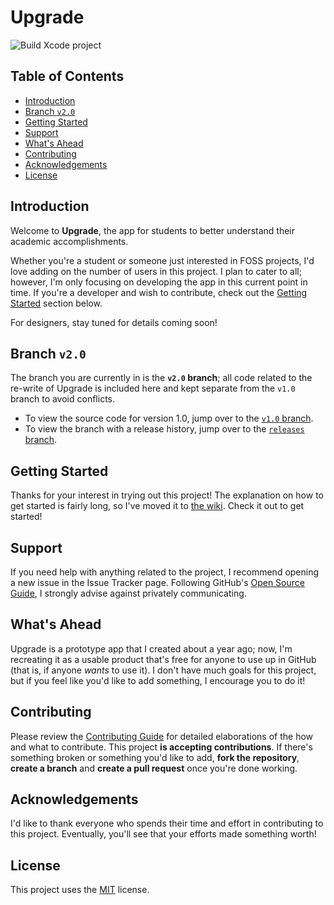 # Upgrade

![Build Xcode project](https://github.com/arashnrim/Upgrade/workflows/Build%20Xcode%20project/badge.svg)

## Table of Contents
- [Introduction](#introduction)
- [Branch `v2.0`](#branch-v2.0)
- [Getting Started](#getting-started)
- [Support](#support)
- [What's Ahead](#whats-ahead)
- [Contributing](#contributing)
- [Acknowledgements](#acknowledgements)
- [License](#license)

## Introduction
Welcome to **Upgrade**, the app for students to better understand their academic accomplishments.

Whether you're a student or someone just interested in FOSS projects, I'd love adding on the number of users in this project. I plan to cater to all; however, I'm only focusing on developing the app in this current point in time. If you're a developer and wish to contribute, check out the [Getting Started](#getting-started) section below.

For designers, stay tuned for details coming soon!

## Branch `v2.0`

The branch you are currently in is the **`v2.0` branch**; all code related to the re-write of Upgrade is included here and kept separate from the `v1.0` branch to avoid conflicts.

- To view the source code for version 1.0, jump over to the [`v1.0` branch](https://github.com/arashnrim/Upgrade/tree/v1.0).
- To view the branch with a release history, jump over to the [`releases` branch](https://github.com/arashnrim/Upgrade/tree/releases).

## Getting Started
Thanks for your interest in trying out this project! The explanation on how to get started is fairly long, so I've moved it to [the wiki](https://github.com/arashnrim/Upgrade/wiki/Building-Upgrades). Check it out to get started!

## Support
If you need help with anything related to the project, I recommend opening a new issue in the Issue Tracker page. Following GitHub's [Open Source Guide](https://www.opensource.guide), I strongly advise against privately communicating.

## What's Ahead
Upgrade is a prototype app that I created about a year ago; now, I'm recreating it as a usable product that's free for anyone to use up in GitHub (that is, if anyone *wants* to use it). I don't have much goals for this project, but if you feel like you'd like to add something, I encourage you to do it!

## Contributing
Please review the [Contributing Guide](CONTRIBUTING.md) for detailed elaborations of the how and what to contribute.
This project **is accepting contributions**. If there's something broken or something you'd like to add, **fork the repository**, **create a branch** and **create a pull request** once you're done working.

## Acknowledgements
I'd like to thank everyone who spends their time and effort in contributing to this project. Eventually, you'll see that your efforts made something worth!

## License
This project uses the [MIT](https://spdx.org/licenses/MIT.html) license.